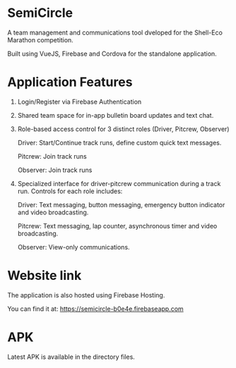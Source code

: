 # SemiCircle

A team management and communications tool dveloped for the Shell-Eco Marathon competition.

Built using VueJS, Firebase and Cordova for the standalone application.

Application Features
=
1. Login/Register via Firebase Authentication

2. Shared team space for in-app bulletin board updates and text chat.

3. Role-based access control for 3 distinct roles (Driver, Pitcrew, Observer)

    Driver: Start/Continue track runs, define custom quick text messages.
    
    Pitcrew: Join track runs
    
    Observer: Join track runs

4. Specialized interface for driver-pitcrew communication during a track run. Controls for each role includes:

    Driver: Text messaging, button messaging, emergency button indicator and video broadcasting.
    
    Pitcrew: Text messaging, lap counter, asynchronous timer and video broadcasting.
    
    Observer: View-only communications.

Website link
=
The application is also hosted using Firebase Hosting. 

You can find it at:
https://semicircle-b0e4e.firebaseapp.com

APK
=
Latest APK is available in the directory files.
